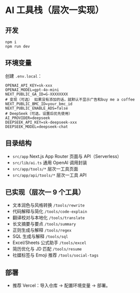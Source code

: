 # AI 工具栈（层次一实现）

## 开发

```
npm i
npm run dev
```

## 环境变量

创建 `.env.local`：
```
OPENAI_API_KEY=sk-xxx
OPENAI_MODEL=gpt-4o-mini
NEXT_PUBLIC_GA_ID=G-XXXXXXXX
# 变现（可选） 如果没有添加的话，就默认不显示广告和buy me a coffee
NEXT_PUBLIC_BMC_ID=your_bmc_id
NEXT_PUBLIC_ENABLE_ADS=false
# DeepSeek（可选，设置后优先使用）
AI_PROVIDER=deepseek
DEEPSEEK_API_KEY=sk-deepseek-xxx
DEEPSEEK_MODEL=deepseek-chat
```

## 目录结构
- `src/app` Next.js App Router 页面与 API（Serverless）
- `src/lib/ai.ts` 通用 OpenAI 调用封装
- `src/app/tools/*` 层次一工具页面
- `src/app/api/tools/*` 层次一工具 API

## 已实现（层次一 9 个工具）
- 文本润色与风格转换 `/tools/rewrite`
- 代码解释与简化 `/tools/code-explain`
- 翻译校对与本地化 `/tools/translate`
- 长文摘要与要点 `/tools/summary`
- 正则生成与解释 `/tools/regex`
- SQL 生成与解释 `/tools/sql`
- Excel/Sheets 公式助手 `/tools/excel`
- 简历优化与 JD 匹配 `/tools/resume`
- 社媒标签与 Emoji 推荐 `/tools/social-tags`

## 部署
- 推荐 Vercel：导入仓库 → 配置环境变量 → 部署。